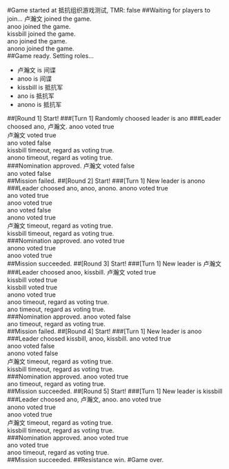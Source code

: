 #Game started at 抵抗组织游戏测试, TMR: false
##Waiting for players to join...
卢瀚文 joined the game.  
anoo joined the game.  
kissbill joined the game.  
ano joined the game.  
anono joined the game.  
##Game ready. Setting roles...
+ 卢瀚文 is 间谍
+ anoo is 间谍
+ kissbill is 抵抗军
+ ano is 抵抗军
+ anono is 抵抗军


##[Round 1] Start!
###[Turn 1] Randomly choosed leader is ano
###Leader choosed ano, 卢瀚文.
anoo voted true  
卢瀚文 voted true  
ano voted false  
kissbill timeout, regard as voting true.  
anono timeout, regard as voting true.  
###Nomination approved.
卢瀚文 voted false  
ano voted false  
##Mission failed.
##[Round 2] Start!
###[Turn 1] New leader is anono
###Leader choosed ano, anoo, anono.
anono voted true  
ano voted true  
anoo voted true  
ano voted false  
anono voted true  
卢瀚文 timeout, regard as voting true.  
kissbill timeout, regard as voting true.  
###Nomination approved.
ano voted true  
anono voted true  
anoo voted true  
##Mission succeeded.
##[Round 3] Start!
###[Turn 1] New leader is 卢瀚文
###Leader choosed anoo, kissbill.
卢瀚文 voted true  
kissbill voted true  
kissbill voted true  
anono voted true  
anoo timeout, regard as voting true.  
ano timeout, regard as voting true.  
###Nomination approved.
anoo voted false  
ano timeout, regard as voting true.  
##Mission failed.
##[Round 4] Start!
###[Turn 1] New leader is anoo
###Leader choosed kissbill, anoo, kissbill.
ano voted true  
anoo voted false  
anono voted false  
卢瀚文 timeout, regard as voting true.  
kissbill timeout, regard as voting true.  
###Nomination approved.
anoo voted true  
ano timeout, regard as voting true.  
##Mission succeeded.
##[Round 5] Start!
###[Turn 1] New leader is kissbill
###Leader choosed ano, 卢瀚文, anoo.
ano voted true  
anono voted true  
anoo voted true  
卢瀚文 timeout, regard as voting true.  
kissbill timeout, regard as voting true.  
###Nomination approved.
anoo voted true  
ano voted true  
anoo timeout, regard as voting true.  
##Mission succeeded.
##Resistance win.
#Game over.

